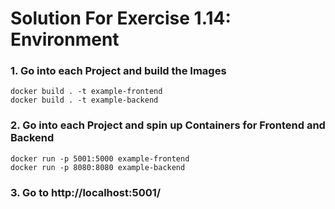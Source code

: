 # Solution For Exercise 1.14: Environment
### 1. Go into each Project and build the Images
    docker build . -t example-frontend
    docker build . -t example-backend

### 2. Go into each Project and spin up Containers for Frontend and Backend
    docker run -p 5001:5000 example-frontend
    docker run -p 8080:8080 example-backend

### 3. Go to http://localhost:5001/